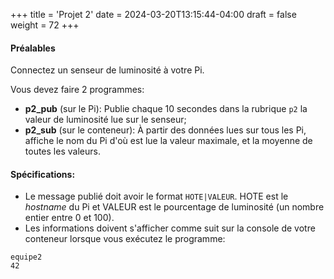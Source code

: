 +++
title = 'Projet 2'
date = 2024-03-20T13:15:44-04:00
draft = false
weight = 72
+++

#### Préalables
Connectez un senseur de luminosité à votre Pi.

Vous devez faire 2 programmes:
+ **p2_pub** (sur le Pi): Publie chaque 10 secondes dans la rubrique `p2` la valeur de luminosité lue sur le senseur;
+ **p2_sub** (sur le conteneur): À partir des données lues sur tous les Pi, affiche le nom du Pi d'où est lue la valeur maximale, et la moyenne de toutes les valeurs.

#### Spécifications:
+ Le message publié doit avoir le format `HOTE|VALEUR`. HOTE est le _hostname_ du Pi et VALEUR est le pourcentage de luminosité (un nombre entier entre 0 et 100).
+ Les informations doivent s'afficher comme suit sur la console de votre conteneur lorsque vous exécutez le programme:
```
equipe2
42
```
